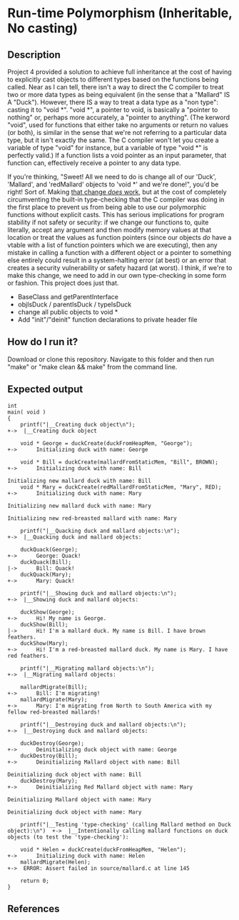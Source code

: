 # Run-time Polymorphism (Inheritable, No casting)

## Description

Project 4 provided a solution to achieve full inheritance at the cost of having to explicitly cast objects to different types based on the functions being called. Near as I can tell, there isn't a way to direct the C compiler to treat two or more data types as being equivalent (in the sense that a "Mallard" IS A "Duck"). However, there IS a way to treat a data type as a "non type": casting it to "void *". "void *", a pointer to void, is basically a "pointer to nothing" or, perhaps more accurately, a "pointer to anything". (The kerword "void", used for functions that either take no arguments or return no values (or both), is similar in the sense that we're not referring to a particular data type, but it isn't exactly the same. The C compiler won't let you create a variable of type "void" for instance, but a variable of type "void *" is perfectly valid.) If a function lists a void pointer as an input parameter, that function can, effectively receive a pointer to any data type.

If you're thinking, "Sweet! All we need to do is change all of our 'Duck', 'Mallard', and 'redMallard' objects to 'void *' and we're done!", you'd be right! Sort of. Making [that change _does_ work](https://github.com/nathancharlesjones/Comparison-of-OOP-techniques-in-C/tree/main/Experiments/Run-time-Polymorphism_Inheritable_No-type-checking), but at the cost of completely circumventing the built-in type-checking that the C compiler was doing in the first place to prevent us from being able to use our polymorphic functions without explicit casts. This has serious implications for program stability if not safety or security: if we change our functions to, quite literally, accept any argument and then modify memory values at that location or treat the values as function pointers (since our objects _do_ have a vtable with a list of function pointers which we are executing), then any mistake in calling a function with a different object or a pointer to something else entirely could result in a system-halting error (at best) or an error that creates a security vulnerability or safety hazard (at worst). I think, if we're to make this change, we need to add in our own type-checking in some form or fashion. This project does just that.

- BaseClass and getParentInterface
- objIsDuck / parentIsDuck / typeIsDuck
- change all public objects to void *
- Add "init"/"deinit" function declarations to private header file

## How do I run it?

Download or clone this repository. Navigate to this folder and then run "make" or "make clean && make" from the command line.

## Expected output

```
int
main( void )
{
    printf("|__Creating duck object\n");                                             +->  |__Creating duck object

    void * George = duckCreate(duckFromHeapMem, "George");                           +->      Initializing duck with name: George

    void * Bill = duckCreate(mallardFromStaticMem, "Bill", BROWN);                   +->      Initializing duck with name: Bill
                                                                                              Initializing new mallard duck with name: Bill
    void * Mary = duckCreate(redMallardFromStaticMem, "Mary", RED);                  +->      Initializing duck with name: Mary
                                                                                              Initializing new mallard duck with name: Mary
                                                                                              Initializing new red-breasted mallard with name: Mary

    printf("|__Quacking duck and mallard objects:\n");                               +->  |__Quacking duck and mallard objects:

    duckQuack(George);                                                               +->      George: Quack!
    duckQuack(Bill);                                                                 |->      Bill: Quack!
    duckQuack(Mary);                                                                 +->      Mary: Quack!

    printf("|__Showing duck and mallard objects:\n");                                +->  |__Showing duck and mallard objects:

    duckShow(George);                                                                +->      Hi! My name is George.
    duckShow(Bill);                                                                  |->      Hi! I'm a mallard duck. My name is Bill. I have brown feathers.
    duckShow(Mary);                                                                  +->      Hi! I'm a red-breasted mallard duck. My name is Mary. I have red feathers.

    printf("|__Migrating mallard objects:\n");                                       +->  |__Migrating mallard objects:

    mallardMigrate(Bill);                                                            +->      Bill: I'm migrating!
    mallardMigrate(Mary);                                                            +->      Mary: I'm migrating from North to South America with my fellow red-breasted mallards!

    printf("|__Destroying duck and mallard objects:\n");                             +->  |__Destroying duck and mallard objects:

    duckDestroy(George);                                                             +->      Deinitializing duck object with name: George
    duckDestroy(Bill);                                                               +->      Deinitializing Mallard object with name: Bill
                                                                                              Deinitializing duck object with name: Bill
    duckDestroy(Mary);                                                               +->      Deinitializing Red Mallard object with name: Mary
                                                                                              Deinitializing Mallard object with name: Mary
                                                                                              Deinitializing duck object with name: Mary

    printf("|__Testing 'type-checking' (calling Mallard method on Duck object):\n")  +->  |__Intentionally calling mallard functions on duck objects (to test the 'type-checking'):

    void * Helen = duckCreate(duckFromHeapMem, "Helen");                             +->      Initializing duck with name: Helen
    mallardMigrate(Helen);                                                           +->  ERROR: Assert failed in source/mallard.c at line 145

    return 0;
}
```

## References
